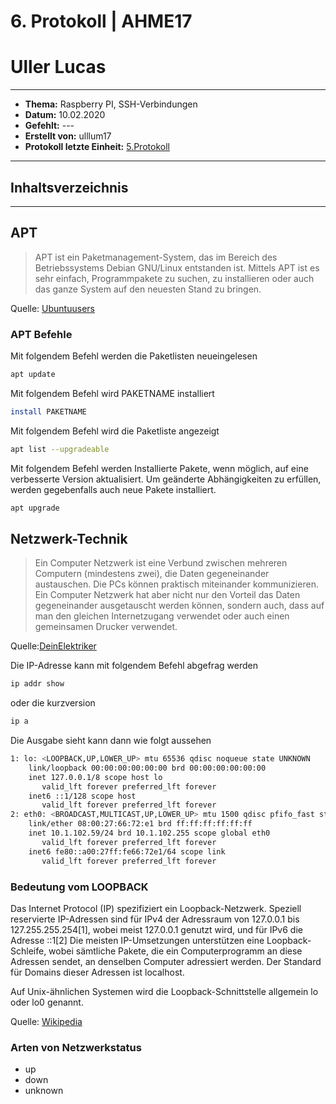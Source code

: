 # 6. Protokoll | AHME17 
# Uller Lucas
-------------------------------------------------------------------------
* **Thema:** Raspberry PI, SSH-Verbindungen
* **Datum:** 10.02.2020
* **Gefehlt:** ---
* **Erstellt von:** ulllum17
* **Protokoll letzte Einheit:** [5.Protokoll](https://github.com/HTLMechatronics/m17-3ahme-la1-sx/blob/ulllum17/ulllum17/protokolle/protokoll-5_2020-02-03_ulllum17.md)
--------------------------------------------------------------------------
## Inhaltsverzeichnis

--------------------------------------------------------------------------

## APT

> APT ist ein Paketmanagement-System, das im Bereich des Betriebssystems Debian GNU/Linux entstanden ist. Mittels APT ist es sehr einfach, Programmpakete zu suchen, zu installieren oder auch das ganze System auf den neuesten Stand zu bringen.

Quelle: [Ubuntuusers](https://wiki.ubuntuusers.de/APT/)

### APT Befehle

Mit folgendem Befehl werden die Paketlisten neueingelesen
````bash
apt update
````

Mit folgendem Befehl wird PAKETNAME installiert
````bash
install PAKETNAME
````

Mit folgendem Befehl wird die Paketliste angezeigt

````bash
apt list --upgradeable
````

Mit folgendem Befehl werden Installierte Pakete, wenn möglich, auf eine verbesserte Version aktualisiert. Um geänderte Abhängigkeiten zu erfüllen, werden gegebenfalls auch neue Pakete installiert.

````bash
apt upgrade
````

## Netzwerk-Technik

> Ein Computer Netzwerk ist eine Verbund zwischen mehreren Computern (mindestens zwei), die Daten gegeneinander austauschen. Die PCs können praktisch miteinander kommunizieren. Ein Computer Netzwerk hat aber nicht nur den Vorteil das Daten gegeneinander ausgetauscht werden können, sondern auch, dass auf man den gleichen Internetzugang verwendet oder auch einen gemeinsamen Drucker verwendet.

Quelle:[DeinElektriker](https://dein-elektriker-info.de/was-ist-ein-netzwerk/)

Die IP-Adresse kann mit folgendem Befehl abgefrag werden

````bash
ip addr show
````
oder die kurzversion
````bash
ip a
````

Die Ausgabe sieht kann dann wie folgt aussehen

````bash
1: lo: <LOOPBACK,UP,LOWER_UP> mtu 65536 qdisc noqueue state UNKNOWN 
    link/loopback 00:00:00:00:00:00 brd 00:00:00:00:00:00
    inet 127.0.0.1/8 scope host lo
       valid_lft forever preferred_lft forever
    inet6 ::1/128 scope host 
       valid_lft forever preferred_lft forever
2: eth0: <BROADCAST,MULTICAST,UP,LOWER_UP> mtu 1500 qdisc pfifo_fast state UP qlen 1000
    link/ether 08:00:27:66:72:e1 brd ff:ff:ff:ff:ff:ff
    inet 10.1.102.59/24 brd 10.1.102.255 scope global eth0
       valid_lft forever preferred_lft forever
    inet6 fe80::a00:27ff:fe66:72e1/64 scope link 
       valid_lft forever preferred_lft forever
````

### Bedeutung vom LOOPBACK

Das Internet Protocol (IP) spezifiziert ein Loopback-Netzwerk. Speziell reservierte IP-Adressen sind für IPv4 der Adressraum von 127.0.0.1 bis 127.255.255.254[1], wobei meist 127.0.0.1 genutzt wird, und für IPv6 die Adresse ::1[2] Die meisten IP-Umsetzungen unterstützen eine Loopback-Schleife, wobei sämtliche Pakete, die ein Computerprogramm an diese Adressen sendet, an denselben Computer adressiert werden. Der Standard für Domains dieser Adressen ist localhost.

Auf Unix-ähnlichen Systemen wird die Loopback-Schnittstelle allgemein lo oder lo0 genannt.

Quelle: [Wikipedia](https://de.wikipedia.org/wiki/Loopback)

### Arten von Netzwerkstatus

* up
* down
* unknown

